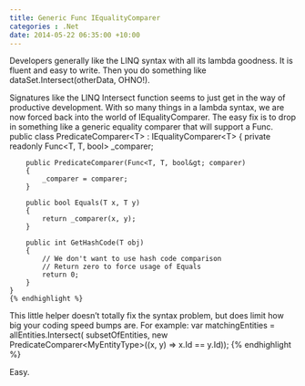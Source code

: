 ```yaml
---
title: Generic Func IEqualityComparer
categories : .Net
date: 2014-05-22 06:35:00 +10:00
---
```


Developers generally like the LINQ syntax with all its lambda goodness. It is fluent and easy to write. Then you do something like dataSet.Intersect(otherData, OHNO!).

Signatures like the LINQ Intersect function seems to just get in the way of productive development. With so many things in a lambda syntax, we are now forced back into the world of IEqualityComparer. The easy fix is to drop in something like a generic equality comparer that will support a Func.    public class PredicateComparer<T&gt; : IEqualityComparer<T&gt;
    {
        private readonly Func<T, T, bool&gt; _comparer;
    
        public PredicateComparer(Func<T, T, bool&gt; comparer)
        {
            _comparer = comparer;
        }
    
        public bool Equals(T x, T y)
        {
            return _comparer(x, y);
        }
    
        public int GetHashCode(T obj)
        {
            // We don't want to use hash code comparison
            // Return zero to force usage of Equals
            return 0;
        }
    }
    {% endhighlight %}

This little helper doesn’t totally fix the syntax problem, but does limit how big your coding speed bumps are. For example:    var matchingEntities = allEntities.Intersect(
        subsetOfEntities,
        new PredicateComparer<MyEntityType&gt;((x, y) =&gt; x.Id == y.Id));
    {% endhighlight %}

Easy.


